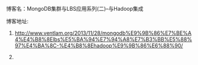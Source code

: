 博客名：MongoDB集群与LBS应用系列(二)–与Hadoop集成

博客地址:
1. http://www.ventlam.org/2013/11/28/mongodb%E9%9B%86%E7%BE%A4%E4%B8%8Elbs%E5%BA%94%E7%94%A8%E7%B3%BB%E5%88%97%E4%BA%8C-%E4%B8%8Ehadoop%E9%9B%86%E6%88%90/

2.

